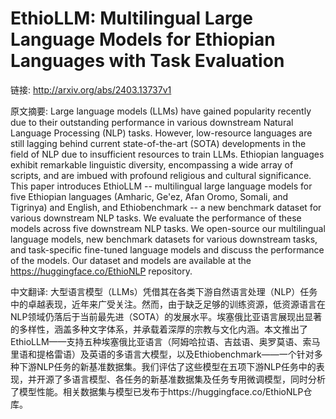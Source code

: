 # EthioLLM: Multilingual Large Language Models for Ethiopian Languages with Task Evaluation

链接: http://arxiv.org/abs/2403.13737v1

原文摘要:
Large language models (LLMs) have gained popularity recently due to their
outstanding performance in various downstream Natural Language Processing (NLP)
tasks. However, low-resource languages are still lagging behind current
state-of-the-art (SOTA) developments in the field of NLP due to insufficient
resources to train LLMs. Ethiopian languages exhibit remarkable linguistic
diversity, encompassing a wide array of scripts, and are imbued with profound
religious and cultural significance. This paper introduces EthioLLM --
multilingual large language models for five Ethiopian languages (Amharic,
Ge'ez, Afan Oromo, Somali, and Tigrinya) and English, and Ethiobenchmark -- a
new benchmark dataset for various downstream NLP tasks. We evaluate the
performance of these models across five downstream NLP tasks. We open-source
our multilingual language models, new benchmark datasets for various downstream
tasks, and task-specific fine-tuned language models and discuss the performance
of the models. Our dataset and models are available at the
https://huggingface.co/EthioNLP repository.

中文翻译:
大型语言模型（LLMs）凭借其在各类下游自然语言处理（NLP）任务中的卓越表现，近年来广受关注。然而，由于缺乏足够的训练资源，低资源语言在NLP领域仍落后于当前最先进（SOTA）的发展水平。埃塞俄比亚语言展现出显著的多样性，涵盖多种文字体系，并承载着深厚的宗教与文化内涵。本文推出了EthioLLM——支持五种埃塞俄比亚语言（阿姆哈拉语、吉兹语、奥罗莫语、索马里语和提格雷语）及英语的多语言大模型，以及Ethiobenchmark——一个针对多种下游NLP任务的新基准数据集。我们评估了这些模型在五项下游NLP任务中的表现，并开源了多语言模型、各任务的新基准数据集及任务专用微调模型，同时分析了模型性能。相关数据集与模型已发布于https://huggingface.co/EthioNLP仓库。
